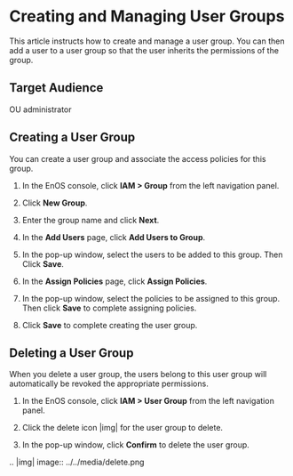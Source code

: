 # Creating and Managing User Groups

This article instructs how to create and manage a user group. You can then add a user to a user group so that the user inherits the permissions of the group.

## Target Audience

OU administrator


## Creating a User Group

You can create a user group and associate the access policies for this group.

1. In the EnOS console, click **IAM > Group** from the left navigation panel.
  
2. Click **New Group**.

3. Enter the group name and click **Next**.

4. In the **Add Users** page, click **Add Users to Group**.

5. In the pop-up window, select the users to be added to this group. Then Click **Save**.

6. In the **Assign Policies** page, click **Assign Policies**.

7. In the pop-up window, select the policies to be assigned to this group. Then click **Save** to complete assigning policies.

8. Click **Save** to complete creating the user group.


## Deleting a User Group

When you delete a user group, the users belong to this user group will automatically be revoked the appropriate permissions.

1. In the EnOS console, click **IAM > User Group** from the left navigation panel.

2. Click the delete icon |img| for the user group to delete.

3. In the pop-up window, click **Confirm** to delete the user group.


.. |img| image:: ../../media/delete.png

<!--end-->
